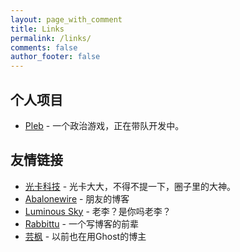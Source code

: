 ```yaml
---
layout: page_with_comment
title: Links
permalink: /links/
comments: false
author_footer: false
---
```

## 个人项目
* [Pleb][] - 一个政治游戏，正在带队开发中。

## 友情链接 
* [光卡科技][] - 光卡大大，不得不提一下，圈子里的大神。
* [Abalonewire][] - 朋友的博客
* [Luminous Sky][] - 老李？是你吗老李？
* [Rabbittu][] - 一个写博客的前辈
* [芸枫][] - 以前也在用Ghost的博主

[Pleb]: https://pleb.ml
[光卡科技]: http://hikaricalyx.com/
[Abalonewire]: https://www.abalonewire.com/
[Luminous Sky]: http://blog.luminousky.com/
[Rabbittu]: https://www.rabbittu.com
[芸枫]: https://yffengshi.ml/